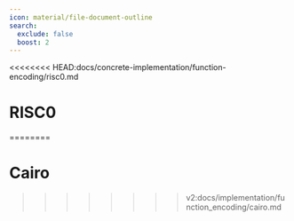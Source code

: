 ```yaml
---
icon: material/file-document-outline
search:
  exclude: false
  boost: 2
---
```


<<<<<<<< HEAD:docs/concrete-implementation/function-encoding/risc0.md
# RISC0
========
# Cairo
>>>>>>>> v2:docs/implementation/function_encoding/cairo.md
